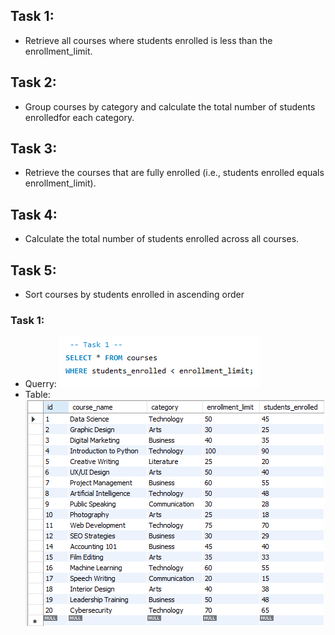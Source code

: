 ## Task 1:
-  Retrieve all courses where students enrolled is less than the enrollment_limit.
 ## Task 2:
-  Group courses by category and calculate the total number of students enrolledfor each category.
  ## Task 3:
-  Retrieve the courses that are fully enrolled (i.e., students enrolled equals enrollment_limit).
  ## Task 4:
-  Calculate the total number of students enrolled across all courses.
  ## Task 5:
- Sort courses by students enrolled in ascending order

### Task 1:
- Querry:
![screenshot](image/Task%201.png)
- Table:
![screenshot](image/Task%201_tbl.png)
